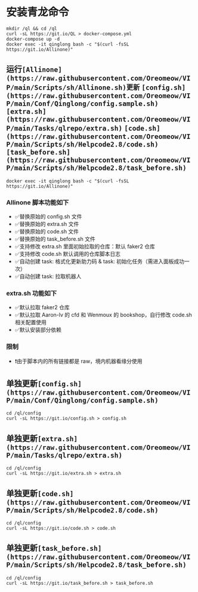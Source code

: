 # 安装青龙命令
```
mkdir /ql && cd /ql
curl -sL https://git.io/QL > docker-compose.yml
docker-compose up -d
docker exec -it qinglong bash -c "$(curl -fsSL https://git.io/Allinone)"
```

## 运行`[Allinone](https://raw.githubusercontent.com/Oreomeow/VIP/main/Scripts/sh/Allinone.sh)更新` `[config.sh](https://raw.githubusercontent.com/Oreomeow/VIP/main/Conf/Qinglong/config.sample.sh)` `[extra.sh](https://raw.githubusercontent.com/Oreomeow/VIP/main/Tasks/qlrepo/extra.sh)` `[code.sh](https://raw.githubusercontent.com/Oreomeow/VIP/main/Scripts/sh/Helpcode2.8/code.sh)` `[task_before.sh](https://raw.githubusercontent.com/Oreomeow/VIP/main/Scripts/sh/Helpcode2.8/task_before.sh)`
```
docker exec -it qinglong bash -c "$(curl -fsSL https://git.io/Allinone)"
```
### Allinone 脚本功能如下
- ✅替换原始的 config.sh 文件
- ✅替换原始的 extra.sh 文件
- ✅替换原始的 code.sh 文件
- ✅替换原始的 task_before.sh 文件
- ✅支持修改 extra.sh 里面初始拉取的仓库：默认 faker2 仓库
- ✅支持修改 code.sh 默认调用的仓库脚本日志
- ✅自动创建 task: 格式化更新助力码 & task: 初始化任务（需进入面板成功一次）
- ✅自动创建 task: 拉取机器人
### extra.sh 功能如下
- ✅默认拉取 faker2 仓库
- ✅默认拉取 Aaron-lv 的 cfd 和 Wenmoux 的 bookshop，自行修改 code.sh 相关配置使用
- ✅默认安装部分依赖
### 限制
- ❗️由于脚本内的所有链接都是 raw，境内机器看缘分使用

## 单独更新`[config.sh](https://raw.githubusercontent.com/Oreomeow/VIP/main/Conf/Qinglong/config.sample.sh)`
```
cd /ql/config
curl -sL https://git.io/config.sh > config.sh
```
## 单独更新`[extra.sh](https://raw.githubusercontent.com/Oreomeow/VIP/main/Tasks/qlrepo/extra.sh)`
```
cd /ql/config
curl -sL https://git.io/extra.sh > extra.sh
```
## 单独更新`[code.sh](https://raw.githubusercontent.com/Oreomeow/VIP/main/Scripts/sh/Helpcode2.8/code.sh)`
```
cd /ql/config
curl -sL https://git.io/code.sh > code.sh
```
## 单独更新`[task_before.sh](https://raw.githubusercontent.com/Oreomeow/VIP/main/Scripts/sh/Helpcode2.8/task_before.sh)`
```
cd /ql/config
curl -sL https://git.io/task_before.sh > task_before.sh
```
